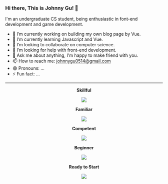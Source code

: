 ### Hi there, This is Johnny Gu! 👋

I'm an undergraduate CS student, being enthusiastic in font-end development and game development.

- 🔭 I’m currently working on building my own blog page by Vue.
- 🌱 I’m currently learning Javascript and Vue.
- 👯 I’m looking to collaborate on computer science.
- 🤔 I’m looking for help with front-end development.
- 💬 Ask me about anything, I'm happy to make friend with you.
- 📫 How to reach me: johnnygu0514@gmail.com
- 😄 Pronouns: ...
- ⚡ Fun fact: ...

---

<p align="center"> 
<strong> Skillful </strong>
</p>
<p align="center">
  <a href="https://skillicons.dev">
    <img src="https://skillicons.dev/icons?i=html,css,js,vue,vim" />
  </a>
</p>
<p align="center"> 
<strong> Familiar </strong>
</p>
<p align="center">
  <a href="https://skillicons.dev">
    <img src="https://skillicons.dev/icons?i=cpp,c,cs,java,py" />
  </a>
</p>
<p align="center"> 
<strong> Competent </strong>
</p>
<p align="center">
  <a href="https://skillicons.dev">
    <img src="https://skillicons.dev/icons?i=bash,git,md" />
  </a>
</p>
<p align="center"> 
<strong> Beginner </strong>
</p>
<p align="center">
  <a href="https://skillicons.dev">
    <img src="https://skillicons.dev/icons?i=linux,docker,mysql,react,godot,nodejs,pytorch,unity" />
  </a>
</p>
<p align="center"> 
<strong> Ready to Start </strong>
</p>
<p align="center">
  <a href="https://skillicons.dev">
    <img src="https://skillicons.dev/icons?i=babel,jenkins,neovim,sass,spring,sqlite,tailwind,threejs,react,ts,vite,webpack,mongodb,maven" />
  </a>
</p>
